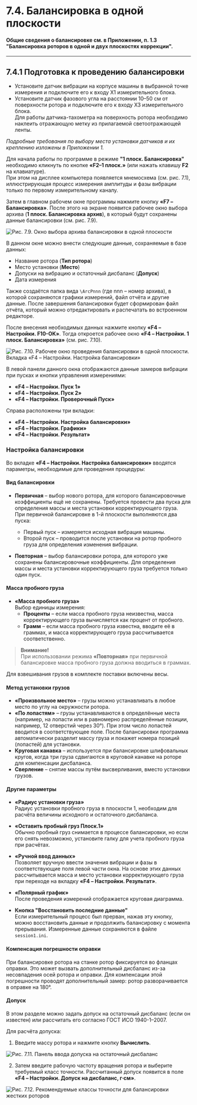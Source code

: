 # 7.4. Балансировка в одной плоскости

#### Общие сведения о балансировке см. в Приложении, п. 1.3 "Балансировка роторов в одной и двух плоскостях коррекции".

---

## 7.4.1 Подготовка к проведению балансировки

- Установите датчик вибрации на корпусе машины в выбранной точке измерения и подключите его к входу Х1 измерительного блока.
- Установите датчик фазового угла на расстоянии 10–50 см от поверхности ротора и подключите его к входу Х3 измерительного блока.  
  Для работы датчика-тахометра на поверхность ротора необходимо наклеить отражающую метку из прилагаемой светоотражающей ленты.

_Подробные требования по выбору места установки датчиков и их креплению изложены в Приложении 1._

Для начала работы по программе в режиме **"1 плоск. Балансировка"** необходимо кликнуть по кнопке **«F2–1 плоск.»** (или нажать клавишу **F2** на клавиатуре).  
При этом на дисплее компьютера появляется мнемосхема (см. рис. 7.1), иллюстрирующая процесс измерения амплитуды и фазы вибрации только по первому измерительному каналу.

Затем в главном рабочем окне программы нажмите кнопку **«F7 – Балансировка»**. После этого на экране появится рабочее окно выбора архива (**1 плоск. Балансировка архив**), в который будут сохранены данные балансировки (см. рис. 7.9).

![Рис. 7.9. Окно выбора архива балансировки в одной плоскости](image-9.png)

В данном окне можно внести следующие данные, сохраняемые в базе данных:
- Название ротора (**Тип ротора**)
- Место установки (**Место**)
- Допуски на вибрацию и остаточный дисбаланс (**Допуск**)
- Дата измерения

Также создаётся папка вида `\ArcPnnn` (где nnn – номер архива), в которой сохраняются графики измерений, файл отчёта и другие данные. После завершения балансировки будет сформирован файл отчёта, который можно отредактировать и распечатать во встроенном редакторе.

После внесения необходимых данных нажмите кнопку **«F4 – Настройки. F10-OK»**. Тогда откроется рабочее окно **«F4 – Настройки. 1 плоск. Балансировка»** (см. рис. 7.10).

![Рис. 7.10. Рабочее окно проведения балансировки в одной плоскости. Вкладка «F4 – Настройки. Настройка балансировки»](image-10.png)

В левой панели данного окна отображаются данные замеров вибрации при пусках и кнопки управления измерениями:
- **«F4 – Настройки. Пуск 1»**
- **«F4 – Настройки. Пуск 2»**
- **«F4 – Настройки. Проверочный Пуск»**

Справа расположены три вкладки:
- **«F4 – Настройки. Настройка балансировки»**
- **«F4 – Настройки. Графики»**
- **«F4 – Настройки. Результат»**

### Настройка балансировки

Во вкладке **«F4 – Настройки. Настройка балансировки»** вводятся параметры, необходимые для проведения процедуры:

#### Вид балансировки

- **Первичная** – выбор нового ротора, для которого балансировочные коэффициенты ещё не сохранены. Требуется провести два пуска для определения массы и места установки корректирующего груза.  
  При первичной балансировке в 1-й плоскости выполняются два пуска:
  - Первый пуск – измеряется исходная вибрация машины.
  - Второй пуск – проводится после установки на ротор пробного груза для определения изменения вибрации.

- **Повторная** – выбор балансировки ротора, для которого уже сохранены балансировочные коэффициенты. Для определения массы и места установки корректирующего груза требуется только один пуск.

#### Масса пробного груза

- **«Масса пробного груза»**  
  Выбор единицы измерения:
  - **Проценты** – если масса пробного груза неизвестна, масса корректирующего груза вычисляется как процент от пробного.
  - **Грамм** – если масса пробного груза известна, вводите её в граммах, и масса корректирующего груза рассчитывается соответственно.

> **Внимание!**  
> При использовании режима **«Повторная»** при первичной балансировке масса пробного груза должна вводиться в граммах.

Для взвешивания грузов в комплекте поставки включены весы.

#### Метод установки грузов

- **«Произвольное место»** – грузы можно устанавливать в любое место по углу на окружности ротора.
- **«По лопастям»** – грузы устанавливаются в определённые места (например, на лопасти или в равномерно распределённые позиции, например, 12 отверстий через 30°). При этом число лопастей вводится в соответствующее поле. После балансировки программа автоматически разделит массу груза и покажет номера позиций (лопастей) для установки.
- **Круговая канавка** – используется при балансировке шлифовальных кругов, когда три груза сдвигаются в круговой канавке на роторе для компенсации дисбаланса.
- **Сверление** – снятие массы путём высверливания, вместо установки грузов.

#### Другие параметры

- **«Радиус установки груза»**  
  Радиус установки пробного груза в плоскости 1, необходим для расчёта величины исходного и остаточного дисбаланса.
  
- **«Оставить пробный груз Плоск.1»**  
  Обычно пробный груз снимается в процессе балансировки, но если его снять невозможно, установите галку для учета пробного груза при расчётах.

- **«Ручной ввод данных»**  
  Позволяет вручную ввести значения вибрации и фазы в соответствующие поля левой части окна. На основе этих данных рассчитывается масса и место установки корректирующего груза при переходе на вкладку **«F4 – Настройки. Результат»**.

- **«Полярный график»**  
  После проведения измерений отображается круговая диаграмма.

- **Кнопка "Восстановить последние данные"**  
  Если измерительный процесс был прерван, нажав эту кнопку, можно восстановить данные и продолжить балансировку с момента прерывания. Измеренные данные сохраняются в файле `session1.ini`.

#### Компенсация погрешности оправки

При балансировке ротора на станке ротор фиксируется во фланцах оправки. Это может вызвать дополнительный дисбаланс из-за несовпадения осей ротора и оправки. Для компенсации этой погрешности проводят дополнительный замер: ротор разворачивается в оправке на 180°.

#### Допуск

В этом разделе можно задать допуск на остаточный дисбаланс (если он известен) или рассчитать его согласно ГОСТ ИСО 1940-1–2007.

Для расчёта допуска:
1. Введите массу ротора и нажмите кнопку **Вычислить**.

![Рис. 7.11. Панель ввода допуска на остаточный дисбаланс](image-11.png)

2. Затем введите рабочую частоту вращения ротора и выберите требуемый класс точности. Рассчитанный допуск появится в поле **«F4 – Настройки. Допуск на дисбаланс, г∙см»**.

![Рис. 7.12. Рекомендуемые классы точности для балансировки жестких роторов](image-12.png)
